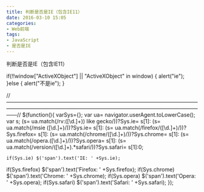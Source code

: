 ```yaml
---
title: 判断是否是IE（包含IE11）
date: 2016-03-10 15:05
categories:
- Web前端
tags:
- JavaScript
- 是否是IE
---
```


 判断是否是IE（包含IE11） <!-- more -->

 if(!!window["ActiveXObject"] || "ActiveXObject" in window)
  {
       alert("ie");
   }else
   {
      alert("不是ie");
   }




//——————————————————————————————————————————————————————————————————————————//
$(function(){
    varSys={};
   var ua= navigator.userAgent.toLowerCase();
    var s;
   (s= ua.match(/rv:([\d.]+)\) like gecko/))?Sys.ie= s[1]:
    (s= ua.match(/msie ([\d.]+)/))?Sys.ie= s[1]:
   (s= ua.match(/firefox\/([\d.]+)/))?Sys.firefox= s[1]:
    (s= ua.match(/chrome\/([\d.]+)/))?Sys.chrome= s[1]:
   (s= ua.match(/opera.([\d.]+)/))?Sys.opera= s[1]:
    (s= ua.match(/version\/([\d.]+).*safari/))?Sys.safari= s[1]:0;
   
    if(Sys.ie) $('span').text('IE: ' +Sys.ie);
   if(Sys.firefox) $('span').text('Firefox: ' +Sys.firefox);
    if(Sys.chrome) $('span').text('Chrome: ' +Sys.chrome);
   if(Sys.opera) $('span').text('Opera: ' +Sys.opera);
    if(Sys.safari) $('span').text('Safari: ' +Sys.safari);
});

